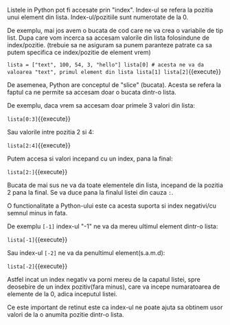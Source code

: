 Listele in Python pot fi accesate prin "index".
Index-ul se refera la pozitia unui element din lista.
Index-ul/pozitiile sunt numerotate de la 0.

De exemplu, mai jos avem o bucata de cod care ne va crea o variabile de tip list.
Dupa care vom incerca sa accesam valorile din lista folosindune de index/pozitie. (trebuie sa ne asiguram sa punem paranteze patrate ca sa putem specifica ce index/pozitie de element vrem)

`lista = ["text", 100, 54, 3, "hello"]
lista[0] # acesta ne va da valoarea "text", primul element din lista
lista[1]
lista[2]`{{execute}}

De asemenea, Python are conceptul de "slice" (bucata).
Acesta se refera la faptul ca ne permite sa accesam doar o bucata dintr-o lista.

De exemplu, daca vrem sa accesam doar primele 3 valori din lista:

`lista[0:3]`{{execute}}

Sau valorile intre pozitia 2 si 4:

`lista[2:4]`{{execute}}

Putem accesa si valori incepand cu un index, pana la final:

`lista[2:]`{{execute}}

Bucata de mai sus ne va da toate elementele din lista, incepand de la pozitia 2 pana la final. Se va duce pana la finalul listei din cauza `:`.


O functionalitate a Python-ului este ca acesta suporta si index negativi/cu semnul minus in fata.

De exemplu `[-1]` index-ul "-1" ne va da mereu ultimul element dintr-o lista:

`lista[-1]`{{execute}}

Sau index-ul `[-2]` ne va da penultimul element(s.a.m.d):

`lista[-2]`{{execute}}

Astfel incat un index negativ va porni mereu de la capatul listei, spre deosebire de un index pozitiv(fara minus), care va incepe numaratoarea de elemente de la 0, adica inceputul listei.

Ce este important de retinut este ca index-ul ne poate ajuta sa obtinem usor valori de la o anumita pozitie dintr-o lista.